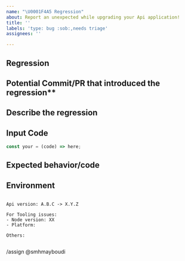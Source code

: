```yaml
---
name: "\U0001F4A5 Regression"
about: Report an unexpected while upgrading your Api application!
title: ''
labels: 'type: bug :sob:,needs triage'
assignees: ''

---
```


## Regression

## Potential Commit/PR that introduced the regression**
<!-- If you have time to investigate, what PR/date introduced this issue. -->

## Describe the regression
<!-- A clear and concise description of what the regression is. -->

## Input Code
<!--- If you have link to our REPL or a standalone repo please link that! -->

```ts
const your = (code) => here;
```

## Expected behavior/code
<!-- A clear and concise description of what you expected to happen (or code). -->

## Environment
<pre><code>
Api version: A.B.C -> X.Y.Z

For Tooling issues:
- Node version: XX  <!-- run `node --version` -->
- Platform:  <!-- Mac, Linux, Windows -->

Others:
<!-- Anything else relevant?  Operating system version, IDE, package manager, ... -->
</code></pre>

/assign @smhmayboudi
